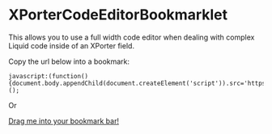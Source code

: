 # XPorterCodeEditorBookmarklet

This allows you to use a full width code editor when dealing with complex Liquid code inside of an XPorter field.

Copy the url below into a bookmark:

```
javascript:(function(){document.body.appendChild(document.createElement('script')).src='https://cdn.rawgit.com/colinbrogan/XPorterCodeEditorBookmarklet/master/bookmarklet.min.js';})();

```

Or

[Drag me into your bookmark bar!](javascript:(function(){document.body.appendChild(document.createElement('script')).src='https://cdn.rawgit.com/colinbrogan/XPorterCodeEditorBookmarklet/master/bookmarklet.min.js';})();)